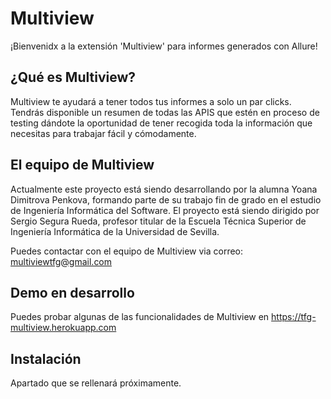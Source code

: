 # Multiview

¡Bienvenidx a la extensión 'Multiview' para informes generados con Allure!

## ¿Qué es Multiview?

Multiview te ayudará a tener todos tus informes a solo un par clicks. Tendrás disponible un resumen de todas las APIS que estén en proceso de testing dándote la oportunidad de tener recogida toda la información que necesitas para trabajar fácil y cómodamente.

## El equipo de Multiview

Actualmente este proyecto está siendo desarrollando por la alumna Yoana Dimitrova Penkova, formando parte de su trabajo fin de grado en el estudio de Ingeniería Informática del Software. El proyecto está siendo dirigido por Sergio Segura Rueda, profesor titular de la Escuela Técnica Superior de Ingeniería Informática de la Universidad de Sevilla.

Puedes contactar con el equipo de Multiview via correo: multiviewtfg@gmail.com

## Demo en desarrollo

Puedes probar algunas de las funcionalidades de Multiview en https://tfg-multiview.herokuapp.com

## Instalación

Apartado que se rellenará próximamente.